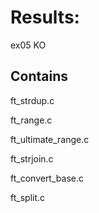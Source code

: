 # Results:
ex05 KO

## Contains
ft_strdup.c

ft_range.c

ft_ultimate_range.c

ft_strjoin.c

ft_convert_base.c

ft_split.c
